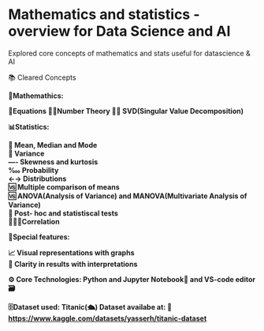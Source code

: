 # <b>Mathematics and statistics - overview for Data Science and AI </b>

Explored core concepts of mathematics and stats useful for datascience & AI

📚 Cleared Concepts 

🔢<b>Mathemathics:<b>

🟰Equations
🔢🤓Number Theory
🧑‍🏫 SVD(Singular Value Decomposition) 

📊<b>Statistics:<b>

🧮 Mean, Median and Mode<br>
🧮 Variance<br>
—- Skewness and kurtosis<br>
‱ Probability<br>
←→ Distributions<br>
🆚 Multiple comparison of means<br>
🆚 ANOVA(Analysis of Variance) and MANOVA(Multivariate Analysis of Variance)<br>
🧪 Post- hoc and statistiscal tests<br>
🧑‍🤝‍🧑Correlation 

🌟<b>Special features:</b>

📈 Visual representations with graphs<br>
📜 Clarity in results with interpretations<br> 

⚙️ <b>Core Technologies: Python and Jupyter Notebook</b>📝 and <b>VS-code editor</b>🗃️<br>

🗄️Dataset used: Titanic(🛳️) Dataset availabe at: 🔗 https://www.kaggle.com/datasets/yasserh/titanic-dataset